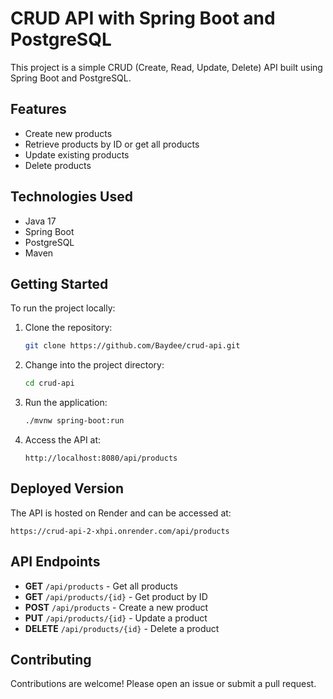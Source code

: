    # CRUD API with Spring Boot and PostgreSQL

   This project is a simple CRUD (Create, Read, Update, Delete) API built using Spring Boot and PostgreSQL.

   ## Features

   - Create new products
   - Retrieve products by ID or get all products
   - Update existing products
   - Delete products

   ## Technologies Used

   - Java 17
   - Spring Boot
   - PostgreSQL
   - Maven

   ## Getting Started

   To run the project locally:

   1. Clone the repository:
      ```bash
      git clone https://github.com/Baydee/crud-api.git
      ```

   2. Change into the project directory:
      ```bash
      cd crud-api
      ```

   3. Run the application:
      ```bash
      ./mvnw spring-boot:run
      ```

   4. Access the API at:
      ```
      http://localhost:8080/api/products
      ```

   ## Deployed Version

   The API is hosted on Render and can be accessed at:
   ```
   https://crud-api-2-xhpi.onrender.com/api/products
   ```

   ## API Endpoints

   - **GET** `/api/products` - Get all products
   - **GET** `/api/products/{id}` - Get product by ID
   - **POST** `/api/products` - Create a new product
   - **PUT** `/api/products/{id}` - Update a product
   - **DELETE** `/api/products/{id}` - Delete a product

   ## Contributing

   Contributions are welcome! Please open an issue or submit a pull request.
